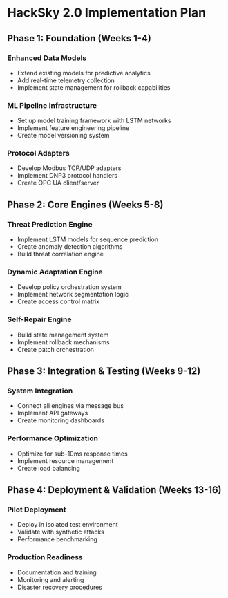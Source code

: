 # HackSky 2.0 Implementation Plan

## Phase 1: Foundation (Weeks 1-4)

### Enhanced Data Models
- Extend existing models for predictive analytics
- Add real-time telemetry collection
- Implement state management for rollback capabilities

### ML Pipeline Infrastructure
- Set up model training framework with LSTM networks
- Implement feature engineering pipeline
- Create model versioning system

### Protocol Adapters
- Develop Modbus TCP/UDP adapters
- Implement DNP3 protocol handlers
- Create OPC UA client/server

## Phase 2: Core Engines (Weeks 5-8)

### Threat Prediction Engine
- Implement LSTM models for sequence prediction
- Create anomaly detection algorithms
- Build threat correlation engine

### Dynamic Adaptation Engine
- Develop policy orchestration system
- Implement network segmentation logic
- Create access control matrix

### Self-Repair Engine
- Build state management system
- Implement rollback mechanisms
- Create patch orchestration

## Phase 3: Integration & Testing (Weeks 9-12)

### System Integration
- Connect all engines via message bus
- Implement API gateways
- Create monitoring dashboards

### Performance Optimization
- Optimize for sub-10ms response times
- Implement resource management
- Create load balancing

## Phase 4: Deployment & Validation (Weeks 13-16)

### Pilot Deployment
- Deploy in isolated test environment
- Validate with synthetic attacks
- Performance benchmarking

### Production Readiness
- Documentation and training
- Monitoring and alerting
- Disaster recovery procedures 